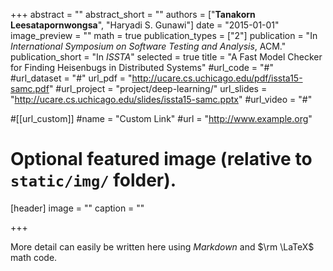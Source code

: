 +++
abstract = ""
abstract_short = ""
authors = ["**Tanakorn Leesatapornwongsa**", "Haryadi S. Gunawi"]
date = "2015-01-01"
image_preview = ""
math = true
publication_types = ["2"]
publication = "In *International Symposium on Software Testing and Analysis*, ACM."
publication_short = "In *ISSTA*"
selected = true
title = "A Fast Model Checker for Finding Heisenbugs in Distributed Systems"
#url_code = "#"
#url_dataset = "#"
url_pdf = "http://ucare.cs.uchicago.edu/pdf/issta15-samc.pdf"
#url_project = "project/deep-learning/"
url_slides = "http://ucare.cs.uchicago.edu/slides/issta15-samc.pptx"
#url_video = "#"

#[[url_custom]]
#name = "Custom Link"
#url = "http://www.example.org"

# Optional featured image (relative to `static/img/` folder).
[header]
image = ""
caption = ""

+++

More detail can easily be written here using *Markdown* and $\rm \LaTeX$ math code.
